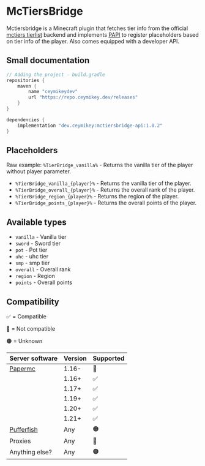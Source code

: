 # McTiersBridge

Mctiersbridge is a Minecraft plugin that fetches tier info from  the official [mctiers tierlist](https://mctiers.com/ranking/overall) backend and implements [PAPI](https://github.com/PlaceholderAPI/PlaceholderAPI) to register placeholders based on tier info of the player. Also comes equipped with a developer API.

## Small documentation
```kotlin
// Adding the project - build.gradle
repositories {
    maven {
        name "ceymikeydev"
        url "https://repo.ceymikey.dev/releases"
    }
}

dependencies {
    implementation "dev.ceymikey:mctiersbridge-api:1.0.2"
}
```

## Placeholders
Raw example:
`%TierBridge_vanilla%` - Returns the vanilla tier of the player without player parameter.

- `%TierBridge_vanilla_{player}%` - Returns the vanilla tier of the player.
- `%TierBridge_overall_{player}%` - Returns the overall rank of the player.
- `%TierBridge_region_{player}%` - Returns the region of the player.
- `%TierBridge_points_{player}%` - Returns the overall points of the player.

## Available types
- `vanilla` - Vanilla tier
- `sword` - Sword tier
- `pot` - Pot tier
- `uhc` - uhc tier
- `smp` - smp tier
- `overall` - Overall rank
- `region` - Region
- `points` - Overall points

## Compatibility
✅ = Compatible

🔴 = Not compatible

🟠 = Unknown


| Server software                                           | Version | Supported |
|-----------------------------------------------------------|---------|-----------|
| [Papermc](https://github.com/PaperMC/Paper)               | 1.16-   | 🔴        |
|                                                           | 1.16+   | ✅         |
|                                                           | 1.17+   | ✅         |
|                                                           | 1.19+   | ✅         |
|                                                           | 1.20+   | ✅         |
|                                                           | 1.21+   | ✅         |
| [Pufferfish](https://github.com/pufferfish-gg/Pufferfish) | Any     | 🟠        |
| Proxies                                                   | Any     | 🔴        |
| Anything else?                                            | Any     | 🟠        |

[//]: # (| Server proxies                                       | Version | Supported |)

[//]: # (|------------------------------------------------------|---------|-----------|)

[//]: # (| [Velocity]&#40;https://github.com/PaperMC/Velocity&#41;      | Any     | 🔴        |)

[//]: # (| [Waterfall]&#40;https://github.com/PaperMC/Waterfall&#41;    | Any     | 🔴        |)

[//]: # (| [Bungeecord]&#40;https://github.com/SpigotMC/BungeeCord&#41; | Any     | 🔴        |)
